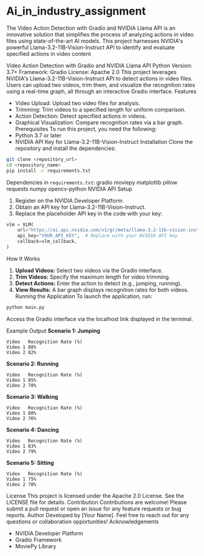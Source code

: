 # Ai_in_industry_assignment
The Video Action Detection with Gradio and NVIDIA Llama API is an innovative solution that simplifies the process of analyzing actions in video files using state-of-the-art AI models. This project harnesses NVIDIA's powerful Llama-3.2-11B-Vision-Instruct API to identify and evaluate specified actions in video content

Video Action Detection with Gradio and NVIDIA Llama API
Python Version: 3.7+
Framework: Gradio
License: Apache 2.0
This project leverages NVIDIA's Llama-3.2-11B-Vision-Instruct API to detect actions in video files. Users can upload two videos, trim them, and visualize the recognition rates using a real-time graph, all through an interactive Gradio interface.
Features
- Video Upload: Upload two video files for analysis.
- Trimming: Trim videos to a specified length for uniform comparison.
- Action Detection: Detect specified actions in videos.
- Graphical Visualization: Compare recognition rates via a bar graph.
Prerequisites
To run this project, you need the following:
- Python 3.7 or later
- NVIDIA API Key for Llama-3.2-11B-Vision-Instruct
Installation
Clone the repository and install the dependencies:
```bash
git clone <repository_url>
cd <repository_name>
pip install -r requirements.txt
```
Dependencies in `requirements.txt`:
gradio
moviepy
matplotlib
pillow
requests
numpy
opencv-python
NVIDIA API Setup
1. Register on the NVIDIA Developer Platform.
2. Obtain an API key for Llama-3.2-11B-Vision-Instruct.
3. Replace the placeholder API key in the code with your key:
```python
vlm = VLM(
    url="https://ai.api.nvidia.com/v1/gr/meta/llama-3.2-11b-vision-instruct",
    api_key="YOUR_API_KEY",  # Replace with your NVIDIA API key
    callback=vlm_callback,
)
```
How It Works
1. **Upload Videos:** Select two videos via the Gradio interface.
2. **Trim Videos:** Specify the maximum length for video trimming.
3. **Detect Actions:** Enter the action to detect (e.g., jumping, running).
4. **View Results:** A bar graph displays recognition rates for both videos.
Running the Application
To launch the application, run:
```bash
python main.py
```
Access the Gradio interface via the localhost link displayed in the terminal.

Example Output
**Scenario 1: Jumping**
```
Video   Recognition Rate (%)
Video 1 88%
Video 2 82%
```

**Scenario 2: Running**
```
Video   Recognition Rate (%)
Video 1 85%
Video 2 78%
```

**Scenario 3: Walking**
```
Video   Recognition Rate (%)
Video 1 80%
Video 2 76%
```

**Scenario 4: Dancing**
```
Video   Recognition Rate (%)
Video 1 83%
Video 2 79%
```

**Scenario 5: Sitting**
```
Video   Recognition Rate (%)
Video 1 75%
Video 2 70%
```
License
This project is licensed under the Apache 2.0 License. See the LICENSE file for details.
Contribution
Contributions are welcome! Please submit a pull request or open an issue for any feature requests or bug reports.
Author
Developed by [Your Name]. Feel free to reach out for any questions or collaboration opportunities!
Acknowledgements
- NVIDIA Developer Platform
- Gradio Framework
- MoviePy Library
